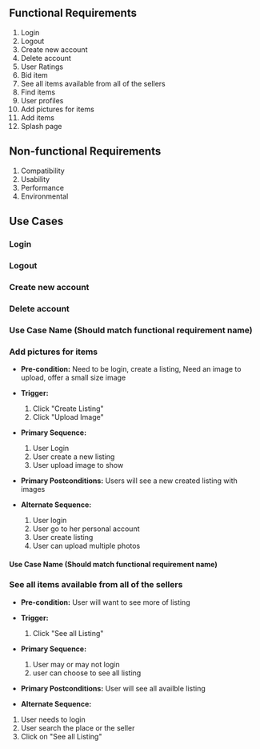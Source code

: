 ## Functional Requirements

1. Login
2. Logout
3. Create new account
4. Delete account
5. User Ratings
6. Bid item
7. See all items available from all of the sellers
8. Find items
9. User profiles
10. Add pictures for items
11. Add items
12. Splash page

## Non-functional Requirements

1. Compatibility
2. Usability
3. Performance
4. Environmental

## Use Cases
### Login

### Logout

### Create new account

### Delete account

### Use Case Name (Should match functional requirement name)
### Add pictures for items
- **Pre-condition:** Need to be login, create a listing, Need an image to upload, offer a small size image

- **Trigger:** <can be a list or short description> 
    1. Click "Create Listing"
    2. Click "Upload Image"
  
- **Primary Sequence:**
    1. User Login 
    2. User create a new listing
    3. User upload image to show
 
    
- **Primary Postconditions:** <can be a list or short description> 
  Users will see a new created listing with images

- **Alternate Sequence:** <you can have more than one alternate sequence to describe multiple issues that may arise>
  
  1. User login
  2. User go to her personal account 
  2. User create listing
  3. User can upload multiple photos

#### Use Case Name (Should match functional requirement name)
   ###  See all items available from all of the sellers
- **Pre-condition:** User will want to see more of listing

- **Trigger:** <can be a list or short description> 
    1. Click "See all Listing"
  
- **Primary Sequence:**
    1. User may or may not login 
    2. user can choose to see all listing 
    
- **Primary Postconditions:** <can be a list or short description> 
 User will see all availble listing 

- **Alternate Sequence:** <you can have more than one alternate sequence to describe multiple issues that may arise>
  
 1. User needs to login
  2. User search the place or the seller
  3. Click on "See all Listing"
